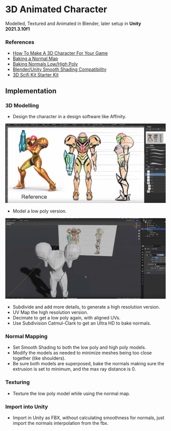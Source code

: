 # 3D Animated Character

Modelled, Textured and Animated in Blender, later setup in **Unity 2021.3.10f1**

### References

- [How To Make A 3D Character For Your Game](https://www.youtube.com/watch?v=ogz-3r0EHKM)
- [Baking a Normal Map](https://www.youtube.com/watch?v=tndUB5b4STI)
- [Baking Normals Low/High Poly](https://www.reddit.com/r/learnblender/comments/gbgvla/does_having_the_high_poly_object_being_completely/)
- [Blender/Unity Smooth Shading Compatibility](https://www.reddit.com/r/Unity3D/comments/47lska/just_found_out_that_blenders_smooth_shading_will/)
- [3D Scifi Kit Starter Kit](https://assetstore.unity.com/packages/3d/environments/3d-scifi-kit-starter-kit-92152)

## Implementation

### 3D Modelling

- Design the character in a design software like Affinity.

![Picture](./docs/1.jpg)

- Model a low poly version.

![Picture](./docs/2.jpg)

- Subdivide and add more details, to generate a high resolution version.
- UV Map the high resolution version.
- Decimate to get a low poly again, with aligned UVs.
- Use Subdivision Catmul-Clark to get an Ultra HD to bake normals.

### Normal Mapping

- Set Smooth Shading to both the low poly and high poly models.
- Modify the models as needed to minimize meshes being too close together (like shoulders).
- Be sure both models are superposed, bake the normals making sure the extrusion is set to minimum, and the max ray distance is 0.

### Texturing

- Texture the low poly model while using the normal map.

### Import into Unity

- Import in Unity as FBX, without calculating smoothness for normals, just import the normals interpolation from the fbx.
